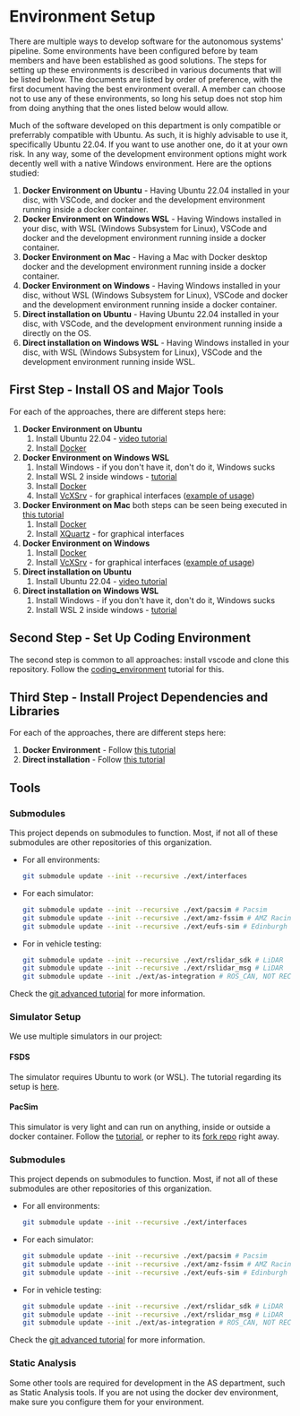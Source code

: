 # Environment Setup

There are multiple ways to develop software for the autonomous systems' pipeline. Some environments have been configured before by team members and have been established as good solutions. The steps for setting up these environments is described in various documents that will be listed below. The documents are listed by order of preference, with the first document having the best environment overall. A member can choose not to use any of these environments, so long his setup does not stop him from doing anything that the ones listed below would allow.

Much of the software developed on this department is only compatible or preferrably compatible with Ubuntu. As such, it is highly advisable to use it, specifically Ubuntu 22.04. If you want to use another one, do it at your own risk. In any way, some of the development environment options might work decently well with a native Windows environment. Here are the options studied:

1. **Docker Environment on Ubuntu** - Having Ubuntu 22.04 installed in your disc, with VSCode, and docker and the development environment running inside a docker container.
2. **Docker Environment on Windows WSL** - Having Windows installed in your disc, with WSL (Windows Subsystem for Linux), VSCode and docker and the development environment running inside a docker container.
3. **Docker Environment on Mac** - Having a Mac with Docker desktop docker and the development environment running inside a docker container. 
4. **Docker Environment on Windows** - Having Windows installed in your disc, without WSL (Windows Subsystem for Linux), VSCode and docker and the development environment running inside a docker container.
5. **Direct installation on Ubuntu** - Having Ubuntu 22.04 installed in your disc, with VSCode, and the development environment running inside a directly on the OS.
6. **Direct installation on Windows WSL** - Having Windows installed in your disc, with WSL (Windows Subsystem for Linux), VSCode and the development environment running inside WSL.


## First Step - Install OS and Major Tools

For each of the approaches, there are different steps here:

1. **Docker Environment on Ubuntu**
    1. Install Ubuntu 22.04 - [video tutorial](https://www.youtube.com/watch?v=GXxTxBPKecQ)
    2. Install [Docker](./environment_setup/docker-install.md)
2. **Docker Environment on Windows WSL**
    1. Install Windows - if you don't have it, don't do it, Windows sucks
    2. Install WSL 2 inside windows - [tutorial](./environment_setup/installing_wsl.md)
    3. Install [Docker](./environment_setup/docker-install.md)
    4. Install [VcXSrv](https://sourceforge.net/projects/vcxsrv/) - for graphical interfaces ([example of usage](https://www.youtube.com/watch?v=BDilFZ9C9mw)) 
3. **Docker Environment on Mac** both steps can be seen being executed in [this tutorial](https://www.youtube.com/watch?v=cNDR6Z24KLM)
    1. Install [Docker](./environment_setup/docker-install.md)
    2. Install [XQuartz](https://www.xquartz.org/) - for graphical interfaces
4. **Docker Environment on Windows**
    1. Install [Docker](./environment_setup/docker-install.md)
    2. Install [VcXSrv](https://sourceforge.net/projects/vcxsrv/) - for graphical interfaces ([example of usage](https://www.youtube.com/watch?v=BDilFZ9C9mw)) 
5. **Direct installation on Ubuntu**
    1. Install Ubuntu 22.04 - [video tutorial](https://www.youtube.com/watch?v=GXxTxBPKecQ)
6. **Direct installation on Windows WSL**
    1. Install Windows - if you don't have it, don't do it, Windows sucks
    2. Install WSL 2 inside windows - [tutorial](./environment_setup/installing_wsl.md)

## Second Step - Set Up Coding Environment

The second step is common to all approaches: install vscode and clone this repository. Follow the [coding_environment](./environment_setup/coding_environment.md) tutorial for this.

## Third Step - Install Project Dependencies and Libraries

For each of the approaches, there are different steps here:

1. **Docker Environment** - Follow [this tutorial](./environment_setup/ros2_docker_vscode_coding_environment.md)
2. **Direct installation** - Follow [this tutorial](./environment_setup/ros2_setup.md)

## Tools

### Submodules

This project depends on submodules to function. Most, if not all of these submodules are other repositories of this organization. 
- For all environments:
    ```sh
    git submodule update --init --recursive ./ext/interfaces
    ```
- For each simulator:
    ```sh
    git submodule update --init --recursive ./ext/pacsim # Pacsim
    git submodule update --init --recursive ./ext/amz-fssim # AMZ Racing SIM
    git submodule update --init --recursive ./ext/eufs-sim # Edinburgh FS SIM 
    ```
- For in vehicle testing:
    ```sh
    git submodule update --init --recursive ./ext/rslidar_sdk # LiDAR
    git submodule update --init --recursive ./ext/rslidar_msg # LiDAR
    git submodule update --init ./ext/as-integration # ROS_CAN, NOT RECURSIVE
    ```

Check the [git advanced tutorial](./git_advanced.md) for more information.

### Simulator Setup

We use multiple simulators in our project:

#### FSDS

The simulator requires Ubuntu to work (or WSL). The tutorial regarding its setup is [here](./environment_setup/fsds_setup.md).

#### PacSim

This simulator is very light and can run on anything, inside or outside a docker container. Follow the [tutorial](./environment_setup/pacsim_setup.md), or repher to its [fork repo](https://github.com/fs-feup/pacsim) right away.

### Submodules

This project depends on submodules to function. Most, if not all of these submodules are other repositories of this organization. 
- For all environments:
    ```sh
    git submodule update --init --recursive ./ext/interfaces
    ```
- For each simulator:
    ```sh
    git submodule update --init --recursive ./ext/pacsim # Pacsim
    git submodule update --init --recursive ./ext/amz-fssim # AMZ Racing SIM
    git submodule update --init --recursive ./ext/eufs-sim # Edinburgh FS SIM 
    ```
- For in vehicle testing:
    ```sh
    git submodule update --init --recursive ./ext/rslidar_sdk # LiDAR
    git submodule update --init --recursive ./ext/rslidar_msg # LiDAR
    git submodule update --init ./ext/as-integration # ROS_CAN, NOT RECURSIVE
    ```

Check the [git advanced tutorial](./git_advanced.md) for more information.


### Static Analysis

Some other tools are required for development in the AS department, such as Static Analysis tools. 
If you are not using the docker dev environment, make sure you configure them for your environment.
